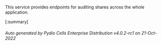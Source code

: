 






This service provides endpoints for auditing shares across the whole application.

[:summary]

###### Auto generated by Pydio Cells Enterprise Distribution v4.0.2-rc1 on 21-Oct-2022
